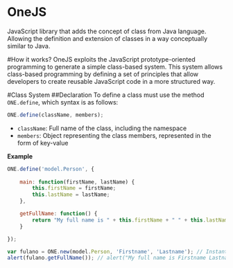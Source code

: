 OneJS
=====
JavaScript library that adds the concept of class from Java language. Allowing the definition and extension of classes in a way conceptually similar to Java.

#How it works?
OneJS exploits the JavaScript prototype-oriented programming to generate a simple class-based system. This system allows class-based programming by defining a set of principles that allow developers to create reusable JavaScript code in a more structured way.

#Class System
##Declaration
To define a class must use the method `ONE.define`, which syntax is as follows:

```javascript
ONE.define(className, members);
```

* `className`: Full name of the class, including the namespace
* `members`: Object representing the class members, represented in the form of key-value

**Example**

```javascript
ONE.define('model.Person', {
	
	main: function(firstName, lastName) {
		this.firstName = firstName;
		this.lastName = lastName;
	},

	getFullName: function() {
		return "My full name is " + this.firstName + " " + this.lastName;
	}

});

var fulano = ONE.new(model.Person, 'Firstname', 'Lastname'); // Instantiation
alert(fulano.getFullName()); // alert("My full name is Firstname Lastname")
```